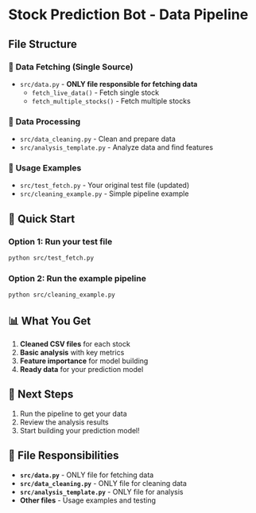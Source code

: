 # Stock Prediction Bot - Data Pipeline

## File Structure

### 📁 **Data Fetching** (Single Source)
- `src/data.py` - **ONLY file responsible for fetching data**
  - `fetch_live_data()` - Fetch single stock
  - `fetch_multiple_stocks()` - Fetch multiple stocks

### 📁 **Data Processing**
- `src/data_cleaning.py` - Clean and prepare data
- `src/analysis_template.py` - Analyze data and find features

### 📁 **Usage Examples**
- `src/test_fetch.py` - Your original test file (updated)
- `src/cleaning_example.py` - Simple pipeline example

## 🚀 Quick Start

### Option 1: Run your test file
```bash
python src/test_fetch.py
```

### Option 2: Run the example pipeline
```bash
python src/cleaning_example.py
```

## 📊 What You Get

1. **Cleaned CSV files** for each stock
2. **Basic analysis** with key metrics
3. **Feature importance** for model building
4. **Ready data** for your prediction model

## 🎯 Next Steps

1. Run the pipeline to get your data
2. Review the analysis results
3. Start building your prediction model!

## 📝 File Responsibilities

- **`src/data.py`** - ONLY file for fetching data
- **`src/data_cleaning.py`** - ONLY file for cleaning data
- **`src/analysis_template.py`** - ONLY file for analysis
- **Other files** - Usage examples and testing 